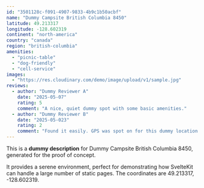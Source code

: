 ```yaml
---
id: "3501128c-f091-4907-9833-4b9c1b50acbf"
name: "Dummy Campsite British Columbia 8450"
latitude: 49.213317
longitude: -128.602319
continent: "north-america"
country: "canada"
region: "british-columbia"
amenities:
  - "picnic-table"
  - "dog-friendly"
  - "cell-service"
images:
  - "https://res.cloudinary.com/demo/image/upload/v1/sample.jpg"
reviews:
  - author: "Dummy Reviewer A"
    date: "2025-05-07"
    rating: 5
    comment: "A nice, quiet dummy spot with some basic amenities."
  - author: "Dummy Reviewer B"
    date: "2025-05-023"
    rating: 2
    comment: "Found it easily. GPS was spot on for this dummy location."
---
```


This is a **dummy description** for Dummy Campsite British Columbia 8450, generated for the proof of concept.

It provides a serene environment, perfect for demonstrating how SvelteKit can handle a large number of static pages. The coordinates are 49.213317, -128.602319.
